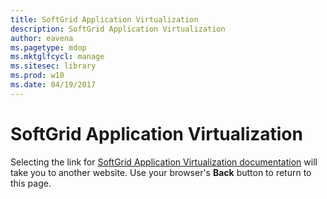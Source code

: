 ```yaml
---
title: SoftGrid Application Virtualization
description: SoftGrid Application Virtualization
author: eavena
ms.pagetype: mdop
ms.mktglfcycl: manage
ms.sitesec: library
ms.prod: w10
ms.date: 04/19/2017
---
```


# SoftGrid Application Virtualization

Selecting the link for [SoftGrid Application Virtualization documentation](https://technet.microsoft.com/library/bb906040.aspx) will take you to another website. Use your browser's **Back** button to return to this page.   
